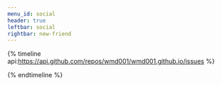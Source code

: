 ```yaml
---
menu_id: social
header: true
leftbar: social
rightbar: new-friend
---
```


{% timeline api:https://api.github.com/repos/wmd001/wmd001.github.io/issues %}

{% endtimeline %}